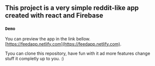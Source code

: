 ## This project is a very simple reddit-like app created with react and Firebase  

### `Demo`

You can preview the app in the link bellow.<br>
[https://feedapp.netlify.com](https://feedapp.netlify.com).

Tyou can clone this repository, have fun with it ad more features change stuff it completly up to you. :)<br>
